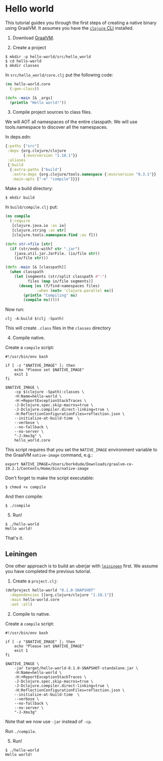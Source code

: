 # Hello world

This tutorial guides you through the first steps of creating a native binary using GraalVM. It assumes you have the [`clojure` CLI](https://clojure.org/guides/getting_started) installed.

1. Download [GraalVM](https://github.com/oracle/graal/releases).

2. Create a project

``` shellsession
$ mkdir -p hello-world/src/hello_world
$ cd hello-world
$ mkdir classes
```

In `src/hello_world/core.clj` put the following code:

``` clojure
(ns hello-world.core
  (:gen-class))

(defn -main [& _args]
  (println "Hello world!"))
```

3. Compile project sources to class files.

We will AOT all namespaces of the entire classpath. We will use tools.namespace to discover all the namespaces.

In deps.edn:

``` clojure
{:paths ["src"]
 :deps {org.clojure/clojure
        {:mvn/version "1.10.1"}}
 :aliases
 {:build
  {:extra-paths ["build"]
   :extra-deps {org.clojure/tools.namespace {:mvn/version "0.3.1"}}
   :main-opts ["-m" "compile"]}}}
```

Make a build directory:

```
$ mkdir build
```

In `build/compile.clj` put:

``` clojure
(ns compile
  (:require
   [clojure.java.io :as io]
   [clojure.string :as str]
   [clojure.tools.namespace.find :as f]))

(defn str->file [str]
  (if (str/ends-with? str ".jar")
    (java.util.jar.JarFile. (io/file str))
    (io/file str)))

(defn -main [& [classpath]]
  (when classpath
    (let [segments (str/split classpath #":")
          files (map io/file segments)]
      (doseq [ns (f/find-namespaces files)
              :when (not= 'clojure.parallel ns)]
        (println "Compiling" ns)
        (compile ns)))))
```

Now run:

```
clj -A:build $(clj -Spath)
```

This will create `.class` files in the `classes` directory

4. Compile native.

Create a `compile` script:

``` shellsession
#!/usr/bin/env bash

if [ -z "$NATIVE_IMAGE" ]; then
    echo "Please set $NATIVE_IMAGE"
    exit 1
fi

$NATIVE_IMAGE \
    -cp $(clojure -Spath):classes \
    -H:Name=hello-world \
    -H:+ReportExceptionStackTraces \
    -J-Dclojure.spec.skip-macros=true \
    -J-Dclojure.compiler.direct-linking=true \
    -H:ReflectionConfigurationFiles=reflection.json \
    --initialize-at-build-time  \
    --verbose \
    --no-fallback \
    --no-server \
    "-J-Xmx3g" \
    hello_world.core
```

This script requires that you set the `NATIVE_IMAGE` environment variable to the GraalVM `native-image` command, e.g.:

``` shellsession
export NATIVE_IMAGE=/Users/borkdude/Downloads/graalvm-ce-19.2.1/Contents/Home/bin/native-image
```

Don't forget to make the script executable:

``` shellsession
$ chmod +x compile
```

And then compile:

``` shellsession
$ ./compile
```

5. Run!

``` shellsession
$ ./hello-world
Hello world!
```

That's it. 

## Leiningen

One other approach is to build an uberjar with [`leiningen`](https://leiningen.org/) first. We assume you have completed the previous tutorial.

1. Create a `project.clj`:

``` clojure
(defproject hello-world "0.1.0-SNAPSHOT"
  :dependencies [[org.clojure/clojure "1.10.1"]]
  :main hello-world.core
  :aot :all)
```

2. Compile to native.

Create a `compile` script:

```
#!/usr/bin/env bash

if [ -z "$NATIVE_IMAGE" ]; then
    echo "Please set $NATIVE_IMAGE"
    exit 1
fi

$NATIVE_IMAGE \
    -jar target/hello-world-0.1.0-SNAPSHOT-standalone.jar \
    -H:Name=hello-world \
    -H:+ReportExceptionStackTraces \
    -J-Dclojure.spec.skip-macros=true \
    -J-Dclojure.compiler.direct-linking=true \
    -H:ReflectionConfigurationFiles=reflection.json \
    --initialize-at-build-time  \
    --verbose \
    --no-fallback \
    --no-server \
    "-J-Xmx3g"
```

Note that we now use `-jar` instead of `-cp`.

Run `./compile`.

5. Run!

``` shellsession
$ ./hello-world
Hello world!
```
